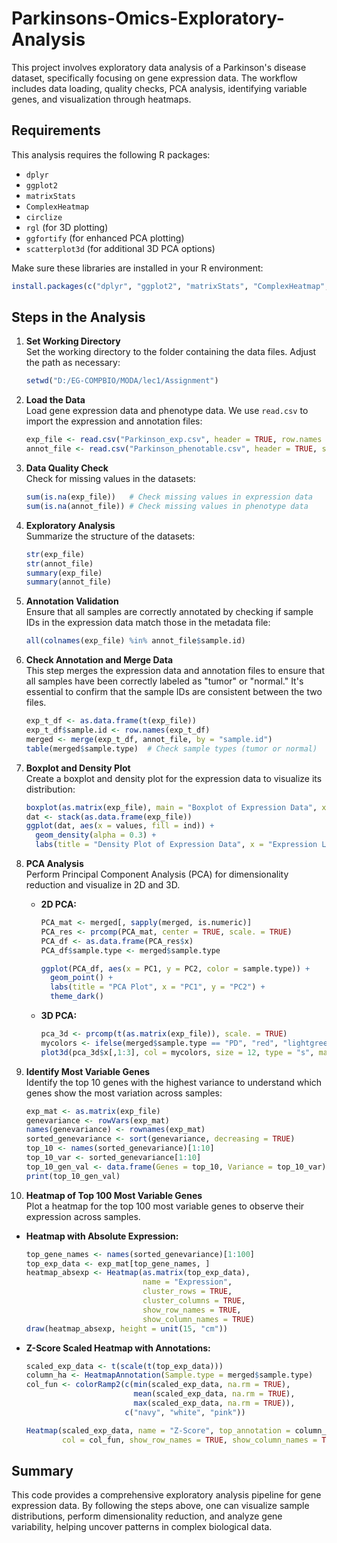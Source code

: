 # Parkinsons-Omics-Exploratory-Analysis

This project involves exploratory data analysis of a Parkinson's disease dataset, specifically focusing on gene expression data. The workflow includes data loading, quality checks, PCA analysis, identifying variable genes, and visualization through heatmaps.

## Requirements

This analysis requires the following R packages:
- `dplyr`
- `ggplot2`
- `matrixStats`
- `ComplexHeatmap`
- `circlize`
- `rgl` (for 3D plotting)
- `ggfortify` (for enhanced PCA plotting)
- `scatterplot3d` (for additional 3D PCA options)

Make sure these libraries are installed in your R environment:
```r
install.packages(c("dplyr", "ggplot2", "matrixStats", "ComplexHeatmap", "circlize", "rgl", "ggfortify", "scatterplot3d"))
```

## Steps in the Analysis

1. **Set Working Directory**  
   Set the working directory to the folder containing the data files. Adjust the path as necessary:
   ```r
   setwd("D:/EG-COMPBIO/MODA/lec1/Assignment")
   ```

2. **Load the Data**  
   Load gene expression data and phenotype data. We use `read.csv` to import the expression and annotation files:
   ```r
   exp_file <- read.csv("Parkinson_exp.csv", header = TRUE, row.names = 1, sep = "\t")
   annot_file <- read.csv("Parkinson_phenotable.csv", header = TRUE, sep = "\t")
   ```

3. **Data Quality Check**  
   Check for missing values in the datasets:
   ```r
   sum(is.na(exp_file))   # Check missing values in expression data
   sum(is.na(annot_file)) # Check missing values in phenotype data
   ```

4. **Exploratory Analysis**  
   Summarize the structure of the datasets:
   ```r
   str(exp_file)
   str(annot_file)
   summary(exp_file)
   summary(annot_file)
   ```

5. **Annotation Validation**  
   Ensure that all samples are correctly annotated by checking if sample IDs in the expression data match those in the metadata file:
   ```r
   all(colnames(exp_file) %in% annot_file$sample.id)
   ```

6. **Check Annotation and Merge Data**  
   This step merges the expression data and annotation files to ensure that all samples have been correctly labeled as "tumor" or "normal." It's essential to confirm that the sample IDs are consistent between the two files.
   ```r
   exp_t_df <- as.data.frame(t(exp_file))
   exp_t_df$sample.id <- row.names(exp_t_df)
   merged <- merge(exp_t_df, annot_file, by = "sample.id")
   table(merged$sample.type)  # Check sample types (tumor or normal)
   ```

7. **Boxplot and Density Plot**  
   Create a boxplot and density plot for the expression data to visualize its distribution:
   ```r
   boxplot(as.matrix(exp_file), main = "Boxplot of Expression Data", xlab = "Samples", ylab = "Expression Levels")
   dat <- stack(as.data.frame(exp_file))
   ggplot(dat, aes(x = values, fill = ind)) + 
     geom_density(alpha = 0.3) + 
     labs(title = "Density Plot of Expression Data", x = "Expression Level", y = "Density")
   ```

8. **PCA Analysis**  
   Perform Principal Component Analysis (PCA) for dimensionality reduction and visualize in 2D and 3D.

   - **2D PCA:**
     ```r
     PCA_mat <- merged[, sapply(merged, is.numeric)]
     PCA_res <- prcomp(PCA_mat, center = TRUE, scale. = TRUE)
     PCA_df <- as.data.frame(PCA_res$x)
     PCA_df$sample.type <- merged$sample.type
     
     ggplot(PCA_df, aes(x = PC1, y = PC2, color = sample.type)) +
       geom_point() +
       labs(title = "PCA Plot", x = "PC1", y = "PC2") +
       theme_dark()
     ```

   - **3D PCA:**
     ```r
     pca_3d <- prcomp(t(as.matrix(exp_file)), scale. = TRUE)
     mycolors <- ifelse(merged$sample.type == "PD", "red", "lightgreen")
     plot3d(pca_3d$x[,1:3], col = mycolors, size = 12, type = "s", main = "3D PCA Plot")
     ```

9. **Identify Most Variable Genes**  
   Identify the top 10 genes with the highest variance to understand which genes show the most variation across samples:
   ```r
   exp_mat <- as.matrix(exp_file)
   genevariance <- rowVars(exp_mat)
   names(genevariance) <- rownames(exp_mat)
   sorted_genevariance <- sort(genevariance, decreasing = TRUE)
   top_10 <- names(sorted_genevariance)[1:10]
   top_10_var <- sorted_genevariance[1:10]
   top_10_gen_val <- data.frame(Genes = top_10, Variance = top_10_var)
   print(top_10_gen_val)
   ```

10. **Heatmap of Top 100 Most Variable Genes**  
   Plot a heatmap for the top 100 most variable genes to observe their expression across samples.

   - **Heatmap with Absolute Expression:**
     ```r
     top_gene_names <- names(sorted_genevariance)[1:100]
     top_exp_data <- exp_mat[top_gene_names, ]
     heatmap_absexp <- Heatmap(as.matrix(top_exp_data), 
                               name = "Expression",
                               cluster_rows = TRUE, 
                               cluster_columns = TRUE,
                               show_row_names = TRUE, 
                               show_column_names = TRUE)
     draw(heatmap_absexp, height = unit(15, "cm"))
     ```

   - **Z-Score Scaled Heatmap with Annotations:**
     ```r
     scaled_exp_data <- t(scale(t(top_exp_data)))
     column_ha <- HeatmapAnnotation(Sample.type = merged$sample.type)
     col_fun <- colorRamp2(c(min(scaled_exp_data, na.rm = TRUE), 
                             mean(scaled_exp_data, na.rm = TRUE), 
                             max(scaled_exp_data, na.rm = TRUE)), 
                           c("navy", "white", "pink"))
     
     Heatmap(scaled_exp_data, name = "Z-Score", top_annotation = column_ha, 
             col = col_fun, show_row_names = TRUE, show_column_names = TRUE)
     ```

## Summary
This code provides a comprehensive exploratory analysis pipeline for gene expression data. By following the steps above, one can visualize sample distributions, perform dimensionality reduction, and analyze gene variability, helping uncover patterns in complex biological data.

